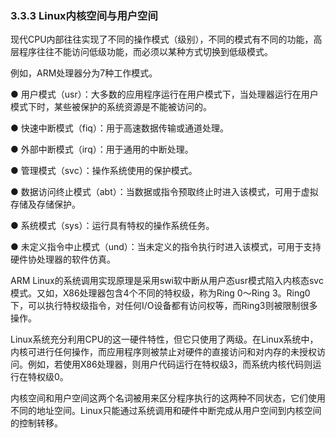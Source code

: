 ### 3.3.3 Linux内核空间与用户空间

现代CPU内部往往实现了不同的操作模式（级别），不同的模式有不同的功能，高层程序往往不能访问低级功能，而必须以某种方式切换到低级模式。

例如，ARM处理器分为7种工作模式。

● 用户模式（usr）：大多数的应用程序运行在用户模式下，当处理器运行在用户模式下时，某些被保护的系统资源是不能被访问的。

● 快速中断模式（fiq）：用于高速数据传输或通道处理。

● 外部中断模式（irq）：用于通用的中断处理。

● 管理模式（svc）：操作系统使用的保护模式。

● 数据访问终止模式（abt）：当数据或指令预取终止时进入该模式，可用于虚拟存储及存储保护。

● 系统模式（sys）：运行具有特权的操作系统任务。

● 未定义指令中止模式（und）：当未定义的指令执行时进入该模式，可用于支持硬件协处理器的软件仿真。

ARM Linux的系统调用实现原理是采用swi软中断从用户态usr模式陷入内核态svc模式。又如，X86处理器包含4个不同的特权级，称为Ring 0～Ring 3。Ring0下，可以执行特权级指令，对任何I/O设备都有访问权等，而Ring3则被限制很多操作。

Linux系统充分利用CPU的这一硬件特性，但它只使用了两级。在Linux系统中，内核可进行任何操作，而应用程序则被禁止对硬件的直接访问和对内存的未授权访问。例如，若使用X86处理器，则用户代码运行在特权级3，而系统内核代码则运行在特权级0。

内核空间和用户空间这两个名词被用来区分程序执行的这两种不同状态，它们使用不同的地址空间。Linux只能通过系统调用和硬件中断完成从用户空间到内核空间的控制转移。

